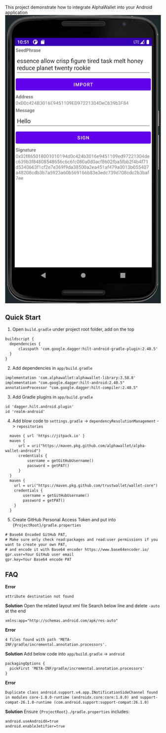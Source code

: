 This project demonstrate how to integrate AlphaWallet into your Android application
![Screenshot](./demo.png)
## Quick Start
1. Open `build.gradle` under project root folder, add on the top
```
buildscript {
  dependencies {
      classpath 'com.google.dagger:hilt-android-gradle-plugin:2.40.5'
  }
}
```

2. Add dependencies in `app/build.gradle`
```
implementation 'com.alphawallet:alphawallet-library:3.58.8'
implementation "com.google.dagger:hilt-android:2.40.5"
annotationProcessor "com.google.dagger:hilt-compiler:2.40.5"
```

3. Add Gradle plugins in `app/build.gradle`
```
id 'dagger.hilt.android.plugin'
id 'realm-android'
```

4. Add blow code to `settings.gradle` -> `dependencyResolutionManagement` -> `repositories`
```
  maven { url 'https://jitpack.io' }
  maven {
      url = uri("https://maven.pkg.github.com/alphawallet/alpha-wallet-android")
      credentials {
          username = getGitHubUsername()
          password = getPAT()
      }
  }
  maven {
    url = uri("https://maven.pkg.github.com/trustwallet/wallet-core")
    credentials {
        username = getGitHubUsername()
        password = getPAT()
    }
  }
```

5. Create GitHub Personal Access Token and put into `{ProjectRoot}/gradle.properties`
```properties
# Base64 Encoded GitHub PAT,
# Make sure only check read:packages and read:user permissions if you want to create your own PAT,
# and encode it with Base64 encoder https://www.base64encoder.io/
gpr.user=Your GitHub user email
gpr.key=Your Base64 encode PAT
```

## FAQ
**Error**
```properties
attribute destination not found
```
**Solution**
Open the related layout xml file
Search below line and delete `-auto` at the end
```
xmlns:app="http://schemas.android.com/apk/res-auto"
```

**Error**
```properties
4 files found with path 'META-INF/gradle/incremental.annotation.processors'.
```
**Solution**
Add below code into `app/build.gradle` -> `android`
```
packagingOptions {
  pickFirst 'META-INF/gradle/incremental.annotation.processors'
}
```

**Error**
```properties
Duplicate class android.support.v4.app.INotificationSideChannel found in modules core-1.8.0-runtime (androidx.core:core:1.8.0) and support-compat-26.1.0-runtime (com.android.support:support-compat:26.1.0)
```
**Solution**
Ensure `{ProjectRoot}./gradle.properties` includes:
```
android.useAndroidX=true
android.enableJetifier=true
```